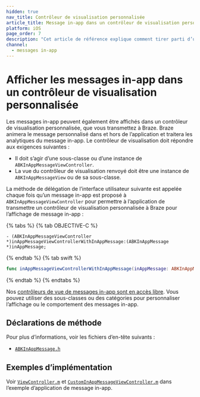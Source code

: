 ```yaml
---
hidden: true
nav_title: Contrôleur de visualisation personnalisée
article_title: Message in-app dans un contrôleur de visualisation personnalisée pour iOS
platform: iOS
page_order: 7
description: "Cet article de référence explique comment tirer parti d’un contrôleur de visualisation personnalisée de messagerie in-app pour votre application iOS."
channel:
  - messages in-app
---
```


# Afficher les messages in-app dans un contrôleur de visualisation personnalisée

Les messages in-app peuvent également être affichés dans un contrôleur de visualisation personnalisée, que vous transmettez à Braze. Braze animera le message personnalisé dans et hors de l’application et traitera les analytiques du message in-app. Le contrôleur de visualisation doit répondre aux exigences suivantes :

- Il doit s’agir d’une sous-classe ou d’une instance de `ABKInAppMessageViewController`.
- La vue du contrôleur de visualisation renvoyé doit être une instance de `ABKInAppMessageView` ou de sa sous-classe.

La méthode de délégation de l’interface utilisateur suivante est appelée chaque fois qu’un message in-app est proposé à `ABKInAppMessageViewController` pour permettre à l’application de transmettre un contrôleur de visualisation personnalisée à Braze pour l’affichage de message in-app :

{% tabs %}
{% tab OBJECTIVE-C %}

```objc
- (ABKInAppMessageViewController *)inAppMessageViewControllerWithInAppMessage:(ABKInAppMessage *)inAppMessage;
```

{% endtab %}
{% tab swift %}

```swift
func inAppMessageViewControllerWithInAppMessage(inAppMessage: ABKInAppMessage!) -> ABKInAppMessageViewController!
```

{% endtab %}
{% endtabs %}

Nos [contrôleurs de vue de messages in-app sont en accès libre][37]. Vous pouvez utiliser des sous-classes ou des catégories pour personnaliser l’affichage ou le comportement des messages in-app.

## Déclarations de méthode

Pour plus d’informations, voir les fichiers d’en-tête suivants :

- [`ABKInAppMessage.h`][14]

## Exemples d’implémentation

Voir [`ViewController.m`][35] et [`CustomInAppMessageViewController.m`][19] dans l’exemple d’application de message in-app.

[37]: https://github.com/Appboy/appboy-ios-sdk/tree/master/AppboyUI/ABKInAppMessage/ViewControllers
[14]: https://github.com/Appboy/appboy-ios-sdk/blob/master/AppboyKit/include/ABKInAppMessage.h
[19]: https://github.com/Appboy/appboy-ios-sdk/blob/master/Samples/InAppMessage/BrazeInAppMessageSample/BrazeInAppMessageSample/
[35]: https://github.com/Appboy/appboy-ios-sdk/blob/master/Samples/InAppMessage/BrazeInAppMessageSample/BrazeInAppMessageSample/ViewController.m
